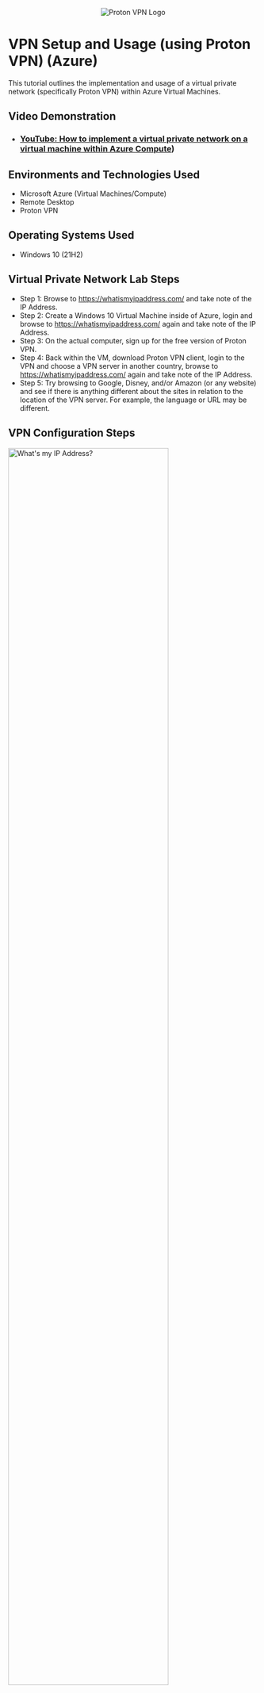 <p align="center">  
<img src="https://i.imgur.com/J4ZSpnZ.png" alt="Proton VPN Logo"/>
</p>

<h1>VPN Setup and Usage (using Proton VPN) (Azure)</h1>
This tutorial outlines the implementation and usage of a virtual private network (specifically Proton VPN) within Azure Virtual Machines.<br />


<h2>Video Demonstration</h2>

- ### [YouTube: How to implement a virtual private network on a virtual machine within Azure Compute](https://www.youtube.com/watch?v=bHzikQ493xY))

<h2>Environments and Technologies Used</h2>

- Microsoft Azure (Virtual Machines/Compute)
- Remote Desktop
- Proton VPN

<h2>Operating Systems Used </h2>

- Windows 10 (21H2)

<h2>Virtual Private Network Lab Steps</h2>

- Step 1: Browse to https://whatismyipaddress.com/ and take note of the IP Address.
- Step 2: Create a Windows 10 Virtual Machine inside of Azure, login and browse to https://whatismyipaddress.com/ again and take note of the IP Address.
- Step 3: On the actual computer, sign up for the free version of Proton VPN.
- Step 4: Back within the VM, download Proton VPN client, login to the VPN and choose a VPN server in another country, browse to https://whatismyipaddress.com/ again and take note of 
  the IP Address.
- Step 5: Try browsing to Google, Disney, and/or Amazon (or any website) and see if there is anything different about the sites in relation to the location of the VPN server. For 
  example, the language or URL may be different.

<h2>VPN Configuration Steps</h2>

<p>
<img src="https://i.imgur.com/tpRiiL9.png" height="80%" width="80%" alt="What's my IP Address?"/>
</p>
<p>
In this step, we browsed to https://whatismyipaddress.com/ and took note of the IP Address that was shown .
</p>
<br />

<p>
<img src="https://i.imgur.com/toeil8G.png" height="80%" width="80%" alt="What's my IP Address? - part 2"/>
<img src="https://i.imgur.com/Dm6PDJ0.png" height="80%" width="80%" alt="What's my IP Address? - part 2a"/>
</p>
<p>
In this step, we created a Windows 10 Virtual Machine inside of Azure, logged in, and browsed to https://whatismyipaddress.com/ again and took note of the IP Address.  It showed a different IP Address than the first IP Address from step 1.
</p>
<br />

<p>
<img src="https://i.imgur.com/kSbGMaT.png" height="80%" width="80%" alt="Sign up for Proton VPN."/>
</p>
<p>
In this part of the lab, on the actual computer,  we signed up for the free version of Proton VPN.
</p>
<br />

<p>
<img src="https://i.imgur.com/XvA1xoP.png" height="80%" width="80%" alt="What's my IP Address? - part 3"/>
<img src="https://i.imgur.com/iil6DcI.png" height="80%" width="80%" alt="What's my IP Address? - part 3a"/>
<img src="https://i.imgur.com/hvHYBx7.png" height="80%" width="80%" alt="What's my IP Address? - part 3b"/>
<img src="https://i.imgur.com/32pX4Jf.png" height="80%" width="80%" alt="What's my IP Address? - part 3c"/>
<img src="https://i.imgur.com/4er4Bzm.png" height="80%" width="80%" alt="What's my IP Address? - part 3d"/>
</p>
<p>
In this part of the lab, we logged back within the VM, downloaded Proton VPN client, logged in to the VPN and chose a VPN server in another country (the Netherlands), browsed to https://whatismyipaddress.com/ again and took note of the IP Address.  It showed a third different IP Address than the previous other two.
</p>
<br />

<p>
<img src="https://i.imgur.com/xZMcZyS.png" height="80%" width="80%" alt="Observing Info Browsing inside of VPN"/>
</p>
<p>
In the last part of this lab, while browsing inside of the VPN that is connected to the Netherlands, we observed a difference while browsing the Microsoft Start Page.  All of the words shown in Dutch, the language of the Netherlands, instead of in English.
</p>
<br />
